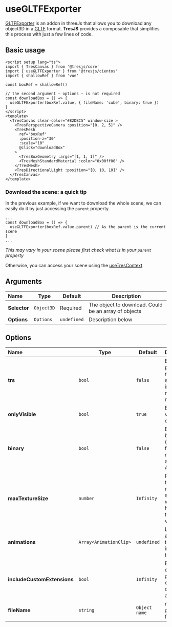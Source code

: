 # useGLTFExporter

[GLTFExporter](https://threejs.org/docs/index.html?q=expo#examples/en/exporters/GLTFExporter) is an addon in threeJs that allows you to download any object3D in a [GLTF](https://www.khronos.org/gltf) format. **TresJS** provides a composable that simplifies this process with just a few lines of code.

## Basic usage

```vue{3,6,10,20}
<script setup lang="ts">
import { TresCanvas } from '@tresjs/core'
import { useGLTFExporter } from '@tresjs/cientos'
import { shallowRef } from 'vue'

const boxRef = shallowRef()

// the second argument – options – is not required
const downloadBox = () => {
  useGLTFExporter(boxRef.value, { fileName: 'cube', binary: true })
}
</script>
<template>
  <TresCanvas clear-color="#82DBC5" window-size >
    <TresPerspectiveCamera :position="[0, 2, 5]" />
    <TresMesh
      ref="boxRef"
      :position-z="30"
      :scale="10"
      @click="downloadBox"
    >
      <TresBoxGeometry :args="[1, 1, 1]" />
      <TresMeshStandardMaterial :color="0x00ff00" />
    </TresMesh>
    <TresDirectionalLight :position="[0, 10, 10]" />
  </TresCanvas>
</template>

```

### Download the scene: a quick tip

In the previous example, if we want to download the whole scene, we can easily do it by just accessing the `parent` property.
```ts{3}
...
const downloadBox = () => {
  useGLTFExporter(boxRef.value.parent) // As the parent is the current scene
}
...
```
_This may vary in your scene please first check what is in your `parent` property_

Otherwise, you can access your scene using the [useTresContext](https://docs.tresjs.org/api/composables.html#usetrescontext)

## Arguments

| Name         | Type       | Default     | Description                                          |
| :----------- | ---------- | ----------- | ---------------------------------------------------- |
| **Selector** | `Object3D` | Required    | The object to download. Could be an array of objects |
| **Options**  | `Options`  | `undefined` | Description below                                    |

## Options

| Name                        | Type                   | Default       | Description                                                                 |
| :-------------------------- | ---------------------- | ------------- | --------------------------------------------------------------------------- |
| **trs**                     | `bool`                 | `false`       | Export position, rotation and scale instead of matrix per node              |
| **onlyVisible**             | `bool`                 | `true`        | Export only visible objects                                                 |
| **binary**                  | `bool`                 | `false`       | Export in binary (.glb) format, returning an ArrayBuffer                    |
| **maxTextureSize**          | `number`               | `Infinity`    | Restricts the image maximum size (both width and height) to the given value |
| **animations**              | `Array<AnimationClip>` | `undefined`   | List of animations to be included in the export                             |
| **includeCustomExtensions** | `bool`                 | `Infinity`    | Export custom glTF extensions defined on an object's                        |
| **fileName**                | `string`               | `Object name` | name of the generated fil                                                   |
